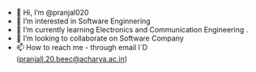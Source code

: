 - 👋 Hi, I’m @pranjal020
- 👀 I’m interested in Software Enginnering
- 🌱 I’m currently learning Electronics and Communication Engineering .
- 💞️ I’m looking to collaborate on Software Company
- 📫 How to reach me - through email I`D
                       (pranjall.20.beec@acharya.ac.in)
<!---
pranjal020/pranjal020 is a ✨ special ✨ repository because its `README.md` (this file) appears on your GitHub profile.
You can click the Preview link to take a look at your changes.
--->

